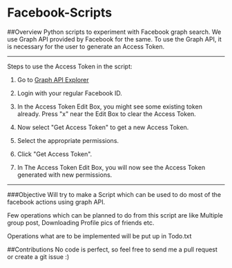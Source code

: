 Facebook-Scripts
================

##Overview
Python scripts to experiment with Facebook graph search.
We use Graph API provided by Facebook for the same. To use the Graph API, it is necessary for the user to generate an Access Token. 
* * *
Steps to use the Access Token in the script:

1) Go to [Graph API Explorer](https://developers.facebook.com/tools/explorer/)

2) Login with your regular Facebook ID.

3) In the Access Token Edit Box, you might see some existing token already. Press "x" near the Edit Box to clear the Access Token.

4) Now select "Get Access Token" to get a new Access Token.

5) Select the appropriate permissions.

6) Click "Get Access Token".

7) In The Access Token Edit Box, you will now see the Access Token generated with new permissions.

***
###Objective
Will try to make a Script which can be used to do most of the facebook actions using graph API.

Few operations which can be planned to do from this script are like Multiple group post, 
Downloading Profile pics of friends etc.

Operations what are to be implemented will be put up in Todo.txt


##Contributions
No code is perfect, so feel free to send me a pull request or create a git issue :)




